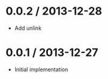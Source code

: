 
0.0.2 / 2013-12-28
==================

  * Add unlink

0.0.1 / 2013-12-27
==================

  * Initial implementation
